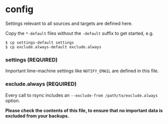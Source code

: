 # config

Settings relevant to all sources and targets are defined here.

Copy the `*-default` files without the `-default` suffix to get started, e.g.

    $ cp settings-default settings
    $ cp exclude.always-default exclude.always

### settings (REQUIRED)

Important lime-machine settings like `NOTIFY_EMAIL` are defined in this file.

### exclude.always (REQUIRED)

Every call to rsync includes an `--exclude-from /path/to/exclude.always` option.

**Please check the contents of this file, to ensure that no important data is excluded from your backups.**

